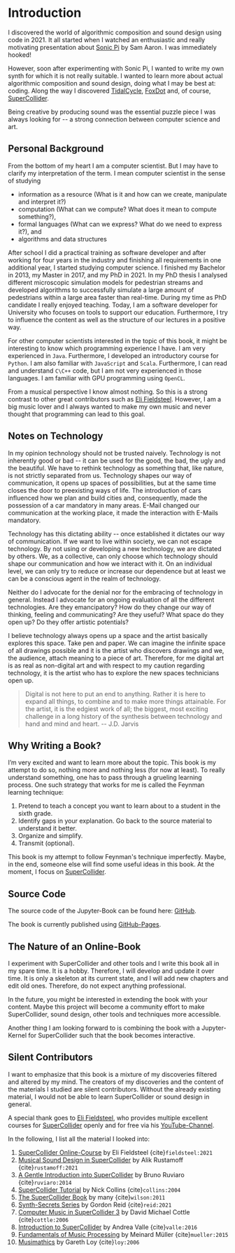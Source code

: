 # Introduction

I discovered the world of algorithmic composition and sound design using code in 2021.
It all started when I watched an enthusiastic and really motivating presentation about [Sonic Pi](https://github.com/sonic-pi-net/sonic-pi) by Sam Aaron.
I was immediately hooked!

However, soon after experimenting with Sonic Pi, I wanted to write my own synth for which it is not really suitable.
I wanted to learn more about actual algorithmic composition and sound design, doing what I may be best at: coding.
Along the way I discovered [TidalCycle](https://github.com/tidalcycles/Tidal), [FoxDot](https://foxdot.org/) and, of course, [SuperCollider](https://supercollider.github.io/).

Being creative by producing sound was the essential puzzle piece I was always looking for -- a strong connection between computer science and art.

## Personal Background

From the bottom of my heart I am a computer scientist.
But I may have to clarify my interpretation of the term.
I mean computer scientist in the sense of studying 

+ information as a resource (What is it and how can we create, manipulate and interpret it?) 
+ computation (What can we compute? What does it mean to compute something?),
+ formal languages (What can we express? What do we need to express it?), and
+ algorithms and data structures

After school I did a practical training as software developer and after working for four years in the industry and finishing all requirements in one additional year, I started studying computer science.
I finished my Bachelor in 2013, my Master in 2017, and my PhD in 2021.
In my PhD thesis I analysed different microscopic simulation models for pedestrian streams and developed algorithms to successfully simulate a large amount of pedestrians within a large area faster than real-time.
During my time as PhD candidate I really enjoyed teaching.
Today, I am a software developer for University who focuses on tools to support our education.
Furthermore, I try to influence the content as well as the structure of our lectures in a positive way.

For other computer scientists interested in the topic of this book, it might be interesting to know which programming experience I have.
I am very experienced in ``Java``.
Furthermore, I developed an introductory course for ``Python``.
I am also familiar with ``JavaScript`` and ``Scala``.
Furthermore, I can read and understand ``C\C++`` code, but I am not very experienced in those languages.
I am familiar with GPU programming using ``OpenCL``.

From a musical perspective I know almost nothing.
So this is a strong contrast to other great contributors such as [Eli Fieldsteel](https://www.elifieldsteel.com/).
However, I am a big music lover and I always wanted to make my own music and never thought that programming can lead to this goal.

## Notes on Technology

In my opinion technology should not be trusted naively.
Technology is not inherently good or bad -- it can be used for the good, the bad, the ugly and the beautiful.
We have to rethink technology as something that, like nature, is not strictly separated from us.
Technology shapes our way of communication, it opens up spaces of possibilities, but at the same time closes the door to preexisting ways of life.
The introduction of cars influenced how we plan and build cities and, consequently, made the possession of a car mandatory in many areas.
E-Mail changed our communication at the working place, it made the interaction with E-Mails mandatory.

Technology has this dictating ability -- once established it dictates our way of communication.
If we want to live within society, we can not escape technology.
By not using or developing a new technology, we are dictated by others.
We, as a collective, can only choose which technology should shape our communication and how we interact with it.
On an individual level, we can only try to reduce or increase our dependence but at least we can be a conscious agent in the realm of technology.

Neither do I advocate for the denial nor for the embracing of technology in general.
Instead I advocate for an ongoing evaluation of all the different technologies.
Are they emancipatory?
How do they change our way of thinking, feeling and communicating?
Are they useful?
What space do they open up?
Do they offer artistic potentials?

I believe technology always opens up a space and the artist basically explores this space.
Take pen and paper.
We can imagine the infinite space of all drawings possible and it is the artist who discovers drawings and we, the audience, attach meaning to a piece of art.
Therefore, for me digital art is as real as non-digital art and with respect to my caution regarding technology, it is the artist who has to explore the new spaces technicians open up. 

>Digital is not here to put an end to anything. Rather it is here to expand all things, to combine and to make more things attainable. For the artist, it is the edgiest work of all; the biggest, most exciting challenge in a long history of the synthesis between technology and hand and mind and heart. -- J.D. Jarvis


## Why Writing a Book?

I’m very excited and want to learn more about the topic. 
This book is my attempt to do so, nothing more and nothing less (for now at least).
To really understand something, one has to pass through a grueling learning process.
One such strategy that works for me is called the Feynman learning technique:

1. Pretend to teach a concept you want to learn about to a student in the sixth grade.
2. Identify gaps in your explanation. Go back to the source material to understand it better.
3. Organize and simplify.
4. Transmit (optional).

This book is my attempt to follow Feynman's technique imperfectly.
Maybe, in the end, someone else will find some useful ideas in this book.
At the moment, I focus on [SuperCollider](https://supercollider.github.io/). 

## Source Code

The source code of the Jupyter-Book can be found here: [GitHub](https://github.com/BZoennchen/supercollider-book).

The book is currently published using [GitHub-Pages](https://bzoennchen.github.io/supercollider-book/intro.html).

## The Nature of an Online-Book

I experiment with SuperCollider and other tools and I write this book all in my spare time. 
It is a hobby. 
Therefore, I will develop and update it over time.
It is only a skeleton at its current state, and I will add new chapters and edit old ones. 
Therefore, do not expect anything professional.

In the future, you might be interested in extending the book with your content. 
Maybe this project will become a community effort to make SuperCollider, sound design, other tools and techniques more accessible.

Another thing I am looking forward to is combining the book with a Jupyter-Kernel for SuperCollider such that the book becomes interactive.

## Silent Contributors

I want to emphasize that this book is a mixture of my discoveries filtered and altered by my mind.
The creators of my discoveries and the content of the materials I studied are silent contributors.
Without the already existing material, I would not be able to learn SuperCollider or sound design in general. 

A special thank goes to [Eli Fieldsteel](https://www.elifieldsteel.com/), who provides multiple excellent courses for [SuperCollider](https://supercollider.github.io/) openly and for free via his [YouTube-Channel](https://www.youtube.com/user/elifieldsteel). 

In the following, I list all the material I looked into:

1. [SuperCollider Online-Course](https://www.youtube.com/user/elifieldsteel) by Eli Fieldsteel {cite}`fieldsteel:2021`
2. [Musical Sound Design in SuperCollider](https://www.youtube.com/channel/UCypLRZiSlIQjsT_7J4Vz35Q) by Alik Rustamoff {cite}`rustamoff:2021`
3. [A Gentle Introduction into SuperCollider](https://scholarcommons.scu.edu/faculty_books/91/) by Bruno Ruviaro {cite}`ruviaro:2014`
4. [SuperCollider Tutorial](https://composerprogrammer.com/teaching/supercollider/sctutorial/tutorial.html) by Nick Collins {cite}`collins:2004`
5. [The SuperCollider Book](https://mitpress.mit.edu/books/supercollider-book) by many {cite}`wilson:2011`
6. [Synth-Secrets Series](https://www.soundonsound.com/series/synth-secrets) by Gordon Reid {cite}`reid:2021`
7. [Computer Music in SuperCollider 3](https://www.e-booksdirectory.com/details.php?ebook=10110) by David Michael Cottle {cite}`cottle:2006`
8. [Introduction to SuperCollider](https://www.logos-verlag.de/cgi-bin/engbuchmid?isbn=4017&lng=eng&id=) by Andrea Valle {cite}`valle:2016`
9. [Fundamentals of Music Processing](https://link.springer.com/book/10.1007/978-3-319-21945-5) by Meinard Müller {cite}`mueller:2015`
10. [Musimathics](http://www.musimathics.com/) by Gareth Loy {cite}`loy:2006`
